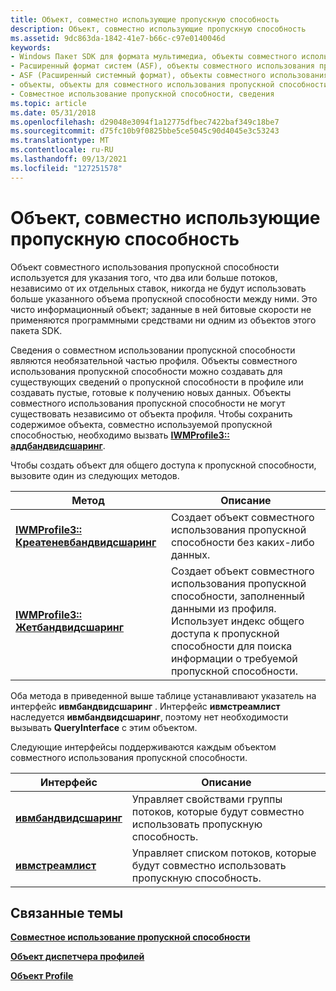 ```yaml
---
title: Объект, совместно использующие пропускную способность
description: Объект, совместно использующие пропускную способность
ms.assetid: 9dc863da-1842-41e7-b66c-c97e0140046d
keywords:
- Windows Пакет SDK для формата мультимедиа, объекты совместного использования пропускной способности
- Расширенный формат систем (ASF), объекты совместного использования пропускной способности
- ASF (Расширенный системный формат), объекты совместного использования пропускной способности
- объекты, объекты для совместного использования пропускной способности
- Совместное использование пропускной способности, сведения
ms.topic: article
ms.date: 05/31/2018
ms.openlocfilehash: d29048e3094f1a12775dfbec7422baf349c18be7
ms.sourcegitcommit: d75fc10b9f0825bbe5ce5045c90d4045e3c53243
ms.translationtype: MT
ms.contentlocale: ru-RU
ms.lasthandoff: 09/13/2021
ms.locfileid: "127251578"
---
```

# <a name="bandwidth-sharing-object"></a>Объект, совместно использующие пропускную способность

Объект совместного использования пропускной способности используется для указания того, что два или больше потоков, независимо от их отдельных ставок, никогда не будут использовать больше указанного объема пропускной способности между ними. Это чисто информационный объект; заданные в ней битовые скорости не применяются программными средствами ни одним из объектов этого пакета SDK.

Сведения о совместном использовании пропускной способности являются необязательной частью профиля. Объекты совместного использования пропускной способности можно создавать для существующих сведений о пропускной способности в профиле или создавать пустые, готовые к получению новых данных. Объекты совместного использования пропускной способности не могут существовать независимо от объекта профиля. Чтобы сохранить содержимое объекта, совместно используемой пропускной способностью, необходимо вызвать [**IWMProfile3:: аддбандвидсшаринг**](/previous-versions/windows/desktop/api/Wmsdkidl/nf-wmsdkidl-iwmprofile3-addbandwidthsharing).

Чтобы создать объект для общего доступа к пропускной способности, вызовите один из следующих методов.



| Метод                                                                                  | Описание                                                                                                                                                    |
|-----------------------------------------------------------------------------------------|----------------------------------------------------------------------------------------------------------------------------------------------------------------|
| [**IWMProfile3:: Креатеневбандвидсшаринг**](/previous-versions/windows/desktop/api/Wmsdkidl/nf-wmsdkidl-iwmprofile3-createnewbandwidthsharing) | Создает объект совместного использования пропускной способности без каких-либо данных.                                                                                                           |
| [**IWMProfile3:: Жетбандвидсшаринг**](/previous-versions/windows/desktop/api/Wmsdkidl/nf-wmsdkidl-iwmprofile3-getbandwidthsharing)             | Создает объект совместного использования пропускной способности, заполненный данными из профиля. Использует индекс общего доступа к пропускной способности для поиска информации о требуемой пропускной способности. |



 

Оба метода в приведенной выше таблице устанавливают указатель на интерфейс **ивмбандвидсшаринг** . Интерфейс **ивмстреамлист** наследуется **ивмбандвидсшаринг**, поэтому нет необходимости вызывать **QueryInterface** с этим объектом.

Следующие интерфейсы поддерживаются каждым объектом совместного использования пропускной способности.



| Интерфейс                                          | Описание                                                             |
|----------------------------------------------------|-------------------------------------------------------------------------|
| [**ивмбандвидсшаринг**](/previous-versions/windows/desktop/api/wmsdkidl/nn-wmsdkidl-iwmbandwidthsharing) | Управляет свойствами группы потоков, которые будут совместно использовать пропускную способность. |
| [**ивмстреамлист**](/previous-versions/windows/desktop/api/wmsdkidl/nn-wmsdkidl-iwmstreamlist)             | Управляет списком потоков, которые будут совместно использовать пропускную способность.                  |



 

## <a name="related-topics"></a>Связанные темы

<dl> <dt>

[**Совместное использование пропускной способности**](bandwidth-sharing.md)
</dt> <dt>

[**Объект диспетчера профилей**](profile-manager-object.md)
</dt> <dt>

[**Объект Profile**](profile-object.md)
</dt> </dl>

 

 




